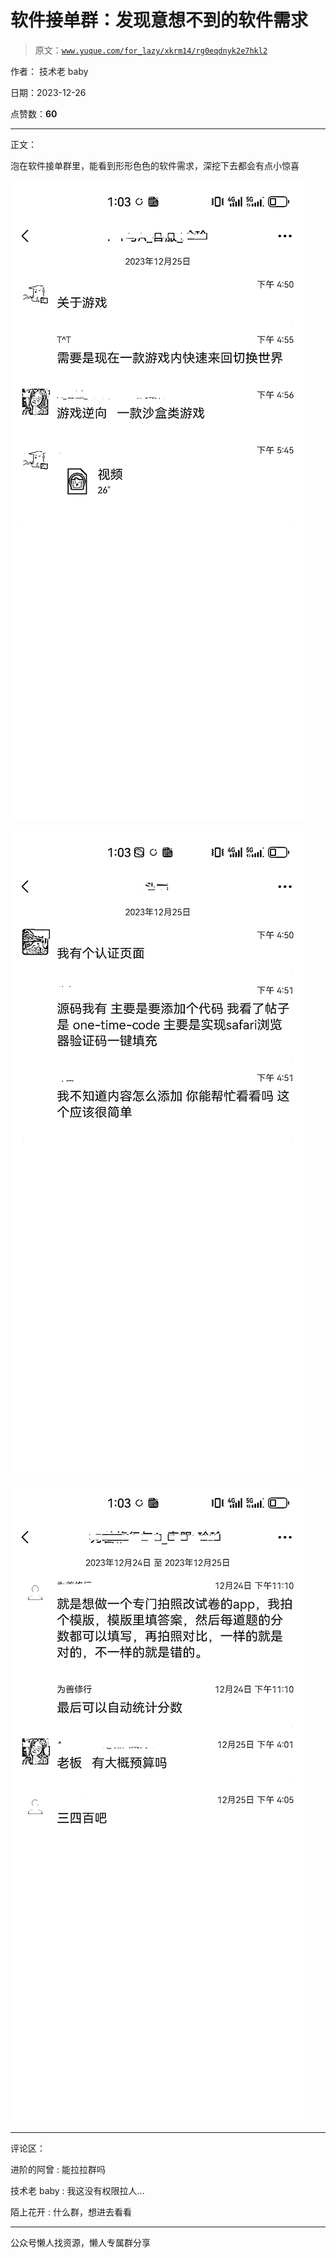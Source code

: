 # 软件接单群：发现意想不到的软件需求

> 原文：[`www.yuque.com/for_lazy/xkrm14/rg0eqdnyk2e7hkl2`](https://www.yuque.com/for_lazy/xkrm14/rg0eqdnyk2e7hkl2)

作者： 技术老 baby

日期：2023-12-26

点赞数：**60**

* * *

正文：

泡在软件接单群里，能看到形形色色的软件需求，深挖下去都会有点小惊喜

![](img/edd712bddae6f74bf79588f40efd1d45.png)

![](img/333335813116263e430d1cd746c433fb.png)

![](img/94d0c038ffbf143332630ba9169039a7.png)

* * *

评论区：

进阶的阿曾 : 能拉拉群吗

技术老 baby : 我这没有权限拉人...

陌上花开 : 什么群，想进去看看

* * *

公众号懒人找资源，懒人专属群分享